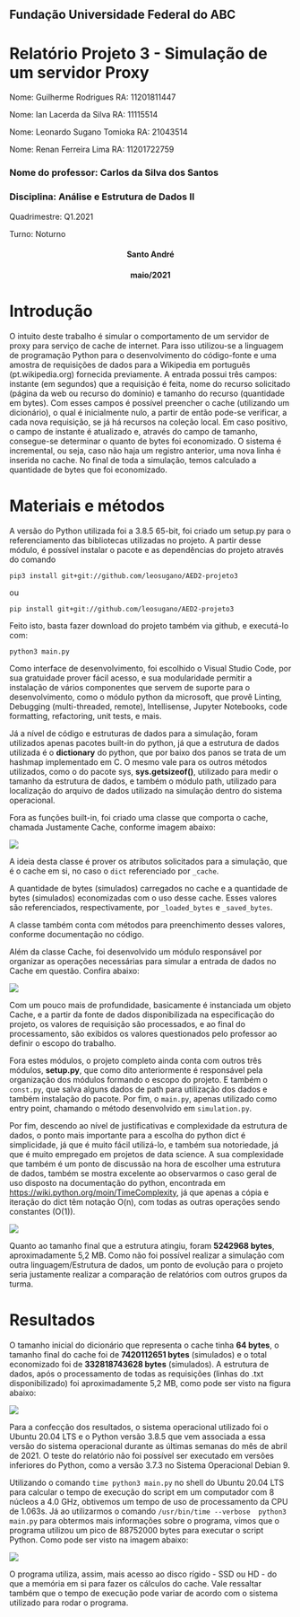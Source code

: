 <h2>Fundação Universidade Federal do ABC</h2>

<h1>Relatório Projeto 3 - Simulação de um servidor Proxy</h1>




<p>Nome: Guilherme Rodrigues				RA: 11201811447</p>
<p>Nome: Ian Lacerda da Silva				RA: 11115514</p>
<p>Nome: Leonardo Sugano Tomioka			RA: 21043514</p>
<p>Nome: Renan Ferreira Lima				RA: 11201722759</p>


<h3>Nome do professor: Carlos da Silva dos Santos<h3>
<h3>Disciplina: Análise e Estrutura de Dados II</h3>
<p>Quadrimestre: Q1.2021</p>
<p>Turno: Noturno</p>

<h4 style="display:flex; justify-content: center;">Santo André<h4>
<h4 style="display:flex; justify-content: center;">maio/2021<h4>
  
<h1>Introdução</h1>
 
<p>O intuito deste trabalho é simular o comportamento de um servidor de proxy para serviço de cache de internet. Para isso utilizou-se a linguagem de programação Python para o desenvolvimento do código-fonte e uma amostra de requisições de dados para a Wikipedia em português (pt.wikipedia.org) fornecida previamente.
A entrada possui três campos: instante (em segundos) que a requisição é feita, nome do recurso solicitado (página da web ou recurso do domínio) e tamanho do recurso (quantidade em bytes).  Com esses campos é possível preencher o cache (utilizando um dicionário), o qual é inicialmente nulo, a partir de então pode-se verificar, a cada nova requisição, se já há recursos na coleção local. Em caso positivo, o campo de instante é atualizado e, através do campo de tamanho, consegue-se determinar o quanto de bytes foi economizado. O sistema é incremental, ou seja, caso não haja um registro anterior, uma nova linha é inserida no cache.
No final de toda a simulação, temos calculado a quantidade de bytes que foi economizado.
</p>


<h1>Materiais e métodos</h1>

<p>A versão do Python utilizada foi a 3.8.5 65-bit, foi criado um setup.py para o referenciamento das bibliotecas utilizadas no projeto. A partir desse módulo, é possível instalar o pacote e as dependências do projeto através do comando</p>

<pre><code>pip3 install git+git://github.com/leosugano/AED2-projeto3</code></pre>

<p>ou</p>

<pre><code>pip install git+git://github.com/leosugano/AED2-projeto3</code></pre>


<p>Feito isto, basta fazer download do projeto também via github, e executá-lo com:</p>
<pre><code>python3 main.py</code></pre>

<p>Como interface de desenvolvimento, foi escolhido o Visual Studio Code, por sua gratuidade prover fácil acesso, e sua modularidade permitir a instalação de vários componentes que servem de suporte para o desenvolvimento, como o módulo python da microsoft, que provê Linting, Debugging (multi-threaded, remote), Intellisense, Jupyter Notebooks, code formatting, refactoring, unit tests, e mais.</p>

<p>Já a nível de código e estruturas de dados para a simulação, foram utilizados apenas pacotes built-in do python, já que a estrutura de dados utilizada é o <b>dictionary</b> do python, que por baixo dos panos se trata de um hashmap implementado em C. O mesmo vale para os outros métodos utilizados, como o do pacote sys, <b>sys.getsizeof()</b>, utilizado para medir o tamanho da estrutura de dados, e também o módulo path, utilizado para localização do arquivo de dados utilizado na simulação dentro do sistema operacional.</p>

<p>Fora as funções built-in, foi criado uma classe que comporta o cache, chamada Justamente Cache, conforme imagem abaixo:</p>
<img src="1.PNG">

<p>A ideia desta classe é prover os atributos solicitados para a simulação, que é o cache em si, no caso o <code>dict</code> referenciado por <code>_cache</code>.</p>

<p>A quantidade de bytes (simulados) carregados no cache e a quantidade de bytes (simulados) economizadas com o uso desse cache. Esses valores são referenciados, respectivamente, por <code>_loaded_bytes</code> e <code>_saved_bytes</code>.</p>

<p>A classe também conta com métodos para preenchimento desses valores, conforme documentação no código.</p>

<p>Além da classe Cache, foi desenvolvido um módulo responsável por organizar as operações necessárias para simular a entrada de dados no Cache em questão. Confira abaixo:</p>
<img src="2.PNG">

<p>Com um pouco mais de profundidade, basicamente é instanciada um objeto Cache, e a partir da fonte de dados disponibilizada na especificação do projeto, os valores de requisição são processados, e ao final do processamento, são exibidos os valores questionados pelo professor ao definir o escopo do trabalho.</p>

<p>Fora estes módulos, o projeto completo ainda conta com outros três módulos, <b>setup.py</b>, que como dito anteriormente é responsável pela organização dos módulos formando o escopo do projeto. E também o <code>const.py</code>, que salva alguns dados de path para utilização dos dados e também instalação do pacote. Por fim, o <code>main.py</code>, apenas utilizado como entry point, chamando o método desenvolvido em <code>simulation.py</code>.</p>


<p>Por fim, descendo ao nível de justificativas e complexidade da estrutura de dados, o ponto mais importante para a escolha do python dict é simplicidade, já que é muito fácil utilizá-lo, e também sua notoriedade, já que é muito empregado em projetos de data science. A sua complexidade que também é um ponto de discussão na hora de escolher uma estrutura de dados, também se mostra excelente ao observarmos o caso geral de uso disposto na documentação do python, encontrada em <a href="https://wiki.python.org/moin/TimeComplexity">https://wiki.python.org/moin/TimeComplexity</a>, já que apenas a cópia e iteração do dict têm notação O(n), com todas as outras operações sendo constantes (O(1)).</p>
<img src="3.PNG">

<p>Quanto ao tamanho final que a estrutura atingiu, foram <b>5242968 bytes</b>, aproximadamente 5,2 MB. Como não foi possível realizar a simulação com outra linguagem/Estrutura de dados, um ponto de evolução para o projeto seria justamente realizar a comparação de relatórios com outros grupos da turma.</p>

<h1>Resultados</h1>

<p>O tamanho inicial do dicionário que representa o cache tinha <b>64 bytes</b>, o tamanho final do cache foi de <b>7420112651 bytes</b> (simulados) e o total economizado foi de <b>332818743628 bytes</b> (simulados). A estrutura de dados, após o processamento de todas as requisições (linhas do .txt disponibilizado) foi aproximadamente 5,2 MB, como pode ser visto na figura abaixo:</p>
<img src="4.PNG">

<p>Para a confecção dos resultados, o sistema operacional utilizado foi o Ubuntu 20.04 LTS e o Python versão 3.8.5 que vem associada a essa versão do sistema operacional durante as últimas semanas do mês de abril de 2021. O teste do relatório não foi possível ser executado em versões inferiores do Python, como a versão 3.7.3 no Sistema Operacional Debian 9.</p>

<p>Utilizando o comando <code>time python3 main.py</code> no shell do Ubuntu 20.04 LTS para calcular o tempo de execução do script em um computador com 8 núcleos a 4.0 GHz, obtivemos um tempo de uso de processamento da CPU de 1.063s. Já ao utilizarmos o comando  <code>/usr/bin/time --verbose  python3 main.py</code> para obtermos mais informações sobre o programa, vimos que o programa utilizou um pico de 88752000 bytes para executar o script Python. Como pode ser visto na imagem abaixo:</p>
<img src="5.PNG">
<p>O programa utiliza, assim, mais acesso ao disco rígido - SSD ou HD - do que a memória em si para fazer os cálculos do cache. Vale ressaltar também que o tempo de execução pode variar de acordo com o sistema utilizado para rodar o programa.</p>

<p></p>
<p></p>
  
